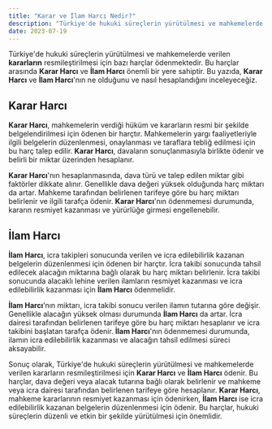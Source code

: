 ```yaml
---
title: "Karar ve İlam Harcı Nedir?"
description: "Türkiye'de hukuki süreçlerin yürütülmesi ve mahkemelerde verilen kararların resmileştirilmesi için bazı harçlar ödenmektedir."
date: 2023-07-19
---
```


Türkiye'de hukuki süreçlerin yürütülmesi ve mahkemelerde verilen **kararların** resmileştirilmesi için bazı harçlar
ödenmektedir. Bu harçlar arasında **Karar Harcı** ve **İlam Harcı** önemli bir yere sahiptir. Bu yazıda, **Karar Harcı**
ve **İlam Harcı**'nın ne olduğunu ve nasıl hesaplandığını inceleyeceğiz.

## Karar Harcı

**Karar Harcı**, mahkemelerin verdiği hüküm ve kararların resmi bir şekilde belgelendirilmesi için ödenen bir harçtır.
Mahkemelerin yargı faaliyetleriyle ilgili belgelerin düzenlenmesi, onaylanması ve taraflara tebliğ edilmesi için bu harç
talep edilir. **Karar Harcı**, davaların sonuçlanmasıyla birlikte ödenir ve belirli bir miktar üzerinden hesaplanır.

**Karar Harcı**'nın hesaplanmasında, dava türü ve talep edilen miktar gibi faktörler dikkate alınır. Genellikle dava
değeri yüksek olduğunda harç miktarı da artar. Mahkeme tarafından belirlenen tarifeye göre bu harç miktarı belirlenir ve
ilgili tarafça ödenir. **Karar Harcı**'nın ödenmemesi durumunda, kararın resmiyet kazanması ve yürürlüğe girmesi
engellenebilir.

## İlam Harcı

**İlam Harcı**, icra takipleri sonucunda verilen ve icra edilebilirlik kazanan belgelerin düzenlenmesi için ödenen bir
harçtır. İcra takibi sonucunda tahsil edilecek alacağın miktarına bağlı olarak bu harç miktarı belirlenir. İcra takibi
sonucunda alacaklı lehine verilen ilamların resmiyet kazanması ve icra edilebilirlik kazanması için **İlam Harcı**
ödenmelidir.

**İlam Harcı**'nın miktarı, icra takibi sonucu verilen ilamın tutarına göre değişir. Genellikle alacağın yüksek olması
durumunda **İlam Harcı** da artar. İcra dairesi tarafından belirlenen tarifeye göre bu harç miktarı hesaplanır ve icra
takibini başlatan tarafça ödenir. **İlam Harcı**'nın ödenmemesi durumunda, ilamın icra edilebilirlik kazanması ve
alacağın tahsil edilmesi süreci aksayabilir.

Sonuç olarak, Türkiye'de hukuki süreçlerin yürütülmesi ve mahkemelerde verilen kararların resmileştirilmesi için **Karar
Harcı** ve **İlam Harcı** ödenir. Bu harçlar, dava değeri veya alacak tutarına bağlı olarak belirlenir ve mahkeme veya
icra dairesi tarafından belirlenen tarifeye göre hesaplanır. **Karar Harcı**, mahkeme kararlarının resmiyet kazanması
için ödenirken, **İlam Harcı** ise icra edilebilirlik kazanan belgelerin düzenlenmesi için ödenir. Bu harçlar, hukuki
süreçlerin düzenli ve etkin bir şekilde yürütülmesi için önemlidir.
